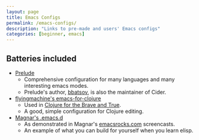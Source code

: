 ```yaml
---
layout: page
title: Emacs Configs
permalink: /emacs-configs/
description: "Links to pre-made and users' Emacs configs"
categories: [beginner, emacs]
---
```


## Batteries included

* [Prelude](https://github.com/bbatsov/prelude)
    * Comprehensive configuration for many languages and many interesting emacs modes.
    * Prelude's author, [bbatsov][], is also the maintainer of Cider.
* [flyingmachine's emacs-for-clojure](https://github.com/flyingmachine/emacs-for-clojure)
    * Used in [Clojure for the Brave and True](http://www.braveclojure.com/).
    * A good, simple configuration for Clojure editing.
* [Magnar's .emacs.d](https://github.com/magnars/.emacs.d)
    * As demonstrated in Magnar's [emacsrocks.com](http://emacsrocks.com) screencasts.
    * An example of what you can build for yourself when you learn elisp.

[bbatsov]: https://github.com/bbatsov


